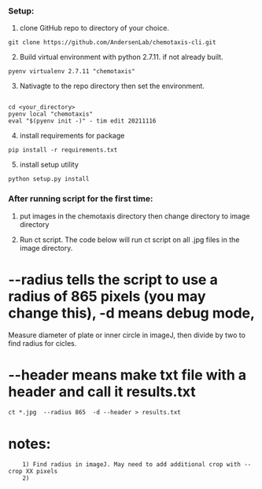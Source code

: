 
### Setup:
1) clone GitHub repo to directory of your choice.

```
git clone https://github.com/AndersenLab/chemotaxis-cli.git
```

2) Build virtual environment with python 2.7.11. if not already built.
	
```
pyenv virtualenv 2.7.11 "chemotaxis"
```

3) Nativagte to the repo directory then set the environment.

```

cd <your_directory>
pyenv local "chemotaxis"
eval "$(pyenv init -)" - tim edit 20211116
```

4) install requirements for package

```
pip install -r requirements.txt
```

5) install setup utility

```
python setup.py install
```


### After running script for the first time:
1) put images in the chemotaxis directory then change directory to image directory

2) Run ct script. The code below will run ct script on all .jpg files in the image directory. 
# --radius tells the script to use a radius of  865 pixels (you may change this), -d means debug mode,

Measure diameter of plate or inner circle in imageJ, then divide by two to find radius for cicles.

# --header means make txt file with a header and call it results.txt

`ct *.jpg  --radius 865  -d --header > results.txt`

# notes:
        1) Find radius in imageJ. May need to add additional crop with --crop XX pixels
        2) 




